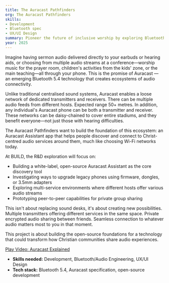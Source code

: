 ```yaml
---
title: The Auracast Pathfinders
org: The Auracast Pathfinders
skills:
- Development
- Bluetooth spec
- UX/UI Design
summary: Pioneer the future of inclusive worship by exploring Bluetooth Auracast technology.
year: 2025
---
```


Imagine having sermon audio delivered directly to your earbuds or hearing aids, or choosing from multiple audio streams at a conference—worship music for the prayer room, children's activities from the kids' zone, or the main teaching—all through your phone. This is the promise of Auracast — an emerging Bluetooth 5.4 technology that creates ecosystems of audio connectivity.

Unlike traditional centralised sound systems, Auracast enables a loose network of dedicated transmitters and receivers. There can be multiple audio feeds from different hosts. Expected range 50+ metres. In addition, any individual's Auracast phone can be both a transmitter and receiver. These networks can be daisy-chained to cover entire stadiums, and they benefit everyone—not just those with hearing difficulties.

The Auracast Pathfinders want to build the foundation of this ecosystem: an Auracast Assistant app that helps people discover and connect to Christ-centred audio services around them, much like choosing Wi-Fi networks today.

At BUILD, the R&D exploration will focus on:

- Building a white-label, open-source Auracast Assistant as the core discovery tool
- Investigating ways to upgrade legacy phones using firmware, dongles, or 3.5mm adapters
- Exploring multi-service environments where different hosts offer various audio streams
- Prototyping peer-to-peer capabilities for private group sharing

This isn't about replacing sound desks, it's about creating new possibilities. Multiple transmitters offering different services in the same space. Private encrypted audio sharing between friends. Seamless connection to whatever audio matters most to you in that moment.

This project is about building the open-source foundations for a technology that could transform how Christian communities share audio experiences.

<lite-youtube videoid="kJjtOhMtVUI">
  <a href="https://youtube.com/watch?v=kJjtOhMtVUI" class="lty-playbtn" title="Play Video">
    <span class="lyt-visually-hidden">Play Video: Auracast Explained</span>
  </a>
</lite-youtube>

- **Skills needed:** Development, Bluetooth/Audio Engineering,  UX/UI Design
- **Tech stack:** Bluetooth 5.4, Auracast specification, open-source development
